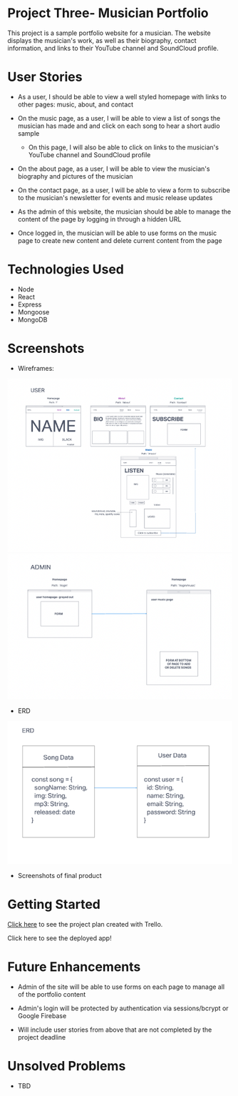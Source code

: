 # Project Three- Musician Portfolio

This project is a sample portfolio website for a musician.  The website displays the musician's work, as well as their biography, contact information, and links to their YouTube channel and SoundCloud profile.

# User Stories

- As a user, I should be able to view a well styled homepage with links to other pages: music, about, and contact

- On the music page, as a user, I will be able to view a list of songs the musician has made and and click on each song to hear a short audio sample

    - On this page, I will also be able to click on links to the musician's YouTube channel and SoundCloud profile

- On the about page, as a user, I will be able to view the musician's biography and pictures of the musician

- On the contact page, as a user, I will be able to view a form to subscribe to the musician's newsletter for events and music release updates

- As the admin of this website, the musician should be able to manage the content of the page by logging in through a hidden URL

- Once logged in, the musician will be able to use forms on the music page to create new content and delete current content from the page


# Technologies Used

- Node
- React
- Express
- Mongoose
- MongoDB

# Screenshots

- Wireframes:

![Wireframes](public/assets/screenshots/Wireframe1.png)
![Wireframes](public/assets/screenshots/Wireframe2.png)

- ERD

![Wireframes](public/assets/screenshots/ERD.png)

- Screenshots of final product


# Getting Started

[Click here](https://trello.com/invite/b/8qPUbezZ/135fe9b3bd995c501d78987d35b1fd1d/project-three) to see the project plan created with Trello.

Click here to see the deployed app!

# Future Enhancements

- Admin of the site will be able to use forms on each page to manage all of the portfolio content

- Admin's login will be protected by authentication via sessions/bcrypt or Google Firebase

- Will include user stories from above that are not completed by the project deadline

# Unsolved Problems

- TBD